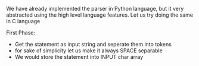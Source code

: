 We have already implemented the parser in Python language, but it very abstracted using the high level language features. 
Let us try doing the same in C language 


First Phase: 
- Get the statement as input string and seperate them into tokens
- for sake of simplicity let us make it always SPACE separable 
- We would store the statement into INPUT char array 